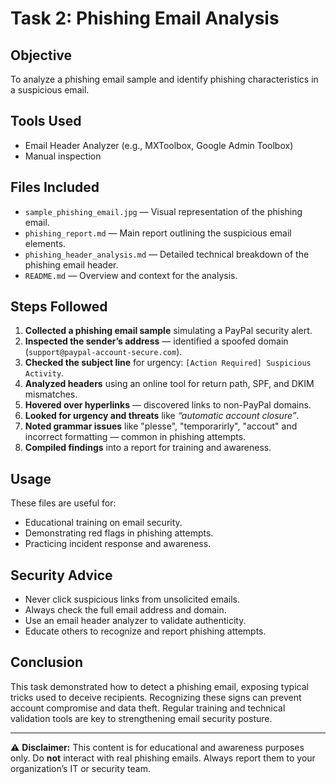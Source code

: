 # Task 2: Phishing Email Analysis

## Objective
To analyze a phishing email sample and identify phishing characteristics in a suspicious email.

## Tools Used
- Email Header Analyzer (e.g., MXToolbox, Google Admin Toolbox)
- Manual inspection

## Files Included
- `sample_phishing_email.jpg` — Visual representation of the phishing email.
- `phishing_report.md` — Main report outlining the suspicious email elements.
- `phishing_header_analysis.md` — Detailed technical breakdown of the phishing email header.
- `README.md` — Overview and context for the analysis.

## Steps Followed
1. **Collected a phishing email sample** simulating a PayPal security alert.
2. **Inspected the sender’s address** — identified a spoofed domain (`support@paypal-account-secure.com`).
3. **Checked the subject line** for urgency: `[Action Required] Suspicious Activity`.
4. **Analyzed headers** using an online tool for return path, SPF, and DKIM mismatches.
5. **Hovered over hyperlinks** — discovered links to non-PayPal domains.
6. **Looked for urgency and threats** like *“automatic account closure”*.
7. **Noted grammar issues** like "plesse", "temporarirly", "accout" and incorrect formatting — common in phishing attempts.
8. **Compiled findings** into a report for training and awareness.

## Usage
These files are useful for:
- Educational training on email security.
- Demonstrating red flags in phishing attempts.
- Practicing incident response and awareness.

## Security Advice
- Never click suspicious links from unsolicited emails.
- Always check the full email address and domain.
- Use an email header analyzer to validate authenticity.
- Educate others to recognize and report phishing attempts.

## Conclusion
This task demonstrated how to detect a phishing email, exposing typical tricks used to deceive recipients. Recognizing these signs can prevent account compromise and data theft. Regular training and technical validation tools are key to strengthening email security posture.

---

⚠️ **Disclaimer:** This content is for educational and awareness purposes only. Do **not** interact with real phishing emails. Always report them to your organization’s IT or security team.

